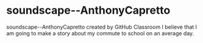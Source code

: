 # soundscape--AnthonyCapretto
soundscape--AnthonyCapretto created by GitHub Classroom
I believe that I am going to make a story about my commute to school on an average day.
